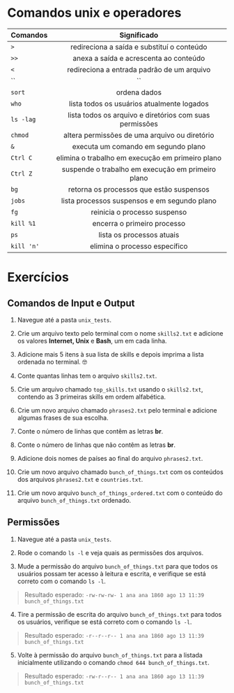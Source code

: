 # Comandos unix e operadores 


| **Comandos** | **Significado** |
|--------------|:---------------:|
|     `>`      |redireciona a saída e substituí o conteúdo|
|   `>>`       |anexa a saída e acrescenta ao conteúdo|
|    `<`       |redireciona a entrada padrão de um arquivo|
|    ``|``     |concatena a saída de um comando com a entrada de outro|
|    `sort`    |ordena dados|
|    `who`     |lista todos os usuários atualmente logados|
|   `ls -lag`  |lista todos os arquivo e diretórios com suas permissões|
|    `chmod`   |altera permissões de uma arquivo ou diretório|
|     `&`      |executa um comando em segundo plano|
|    `Ctrl C`  |elimina o trabalho em execução em primeiro plano|
|  `Ctrl Z`    |suspende o trabalho em execução em primeiro plano|
|    `bg`      |retorna os processos que estão suspensos|
|    `jobs`    |lista processos suspensos e em segundo plano|
|     `fg`     |reinicia o processo suspenso|
|  `kill %1`   |encerra o primeiro processo|
|     `ps`     |lista os processos atuais|
|  `kill 'n'`  |elimina o processo específico|


# Exercícios


## Comandos de Input e Output

  1. Navegue até a pasta `unix_tests`.

  2. Crie um arquivo texto pelo terminal com o nome `skills2.txt` e adicione os valores **Internet, Unix** e **Bash**, um em cada linha.

  3. Adicione mais 5 itens à sua lista de skills e depois imprima a lista ordenada no terminal. 🤓

  4. Conte quantas linhas tem o arquivo `skills2.txt`.

  5. Crie um arquivo chamado `top_skills.txt` usando o `skills2.txt`, contendo as 3 primeiras skills em ordem alfabética.

  6. Crie um novo arquivo chamado `phrases2.txt` pelo terminal e adicione algumas frases de sua escolha.

  7. Conte o número de linhas que contêm as letras **br**.

  8. Conte o número de linhas que não contêm as letras **br**.

  9. Adicione dois nomes de países ao final do arquivo `phrases2.txt`.

  10. Crie um novo arquivo chamado `bunch_of_things.txt` com os conteúdos dos arquivos `phrases2.txt` e `countries.txt`.

  11. Crie um novo arquivo `bunch_of_things_ordered.txt` com o conteúdo do arquivo `bunch_of_things.txt` ordenado.


## Permissões

1. Navegue até a pasta `unix_tests`.

2. Rode o comando `ls -l` e veja quais as permissões dos arquivos.

3. Mude a permissão do arquivo `bunch_of_things.txt` para que todos os usuários possam ter acesso à leitura e escrita, e verifique se está correto com o comando `ls -l`.
>Resultado esperado: `-rw-rw-rw- 1 ana ana 1860 ago 13 11:39 bunch_of_things.txt`

4. Tire a permissão de escrita do arquivo `bunch_of_things.txt` para todos os usuários, verifique se está correto com o comando `ls -l`.
>Resultado esperado: `-r--r--r-- 1 ana ana 1860 ago 13 11:39 bunch_of_things.txt`

5. Volte à permissão do arquivo `bunch_of_things.txt` para a listada inicialmente utilizando o comando `chmod 644 bunch_of_things.txt`.
>Resultado esperado: `-rw-r--r-- 1 ana ana 1860 ago 13 11:39 bunch_of_things.txt`